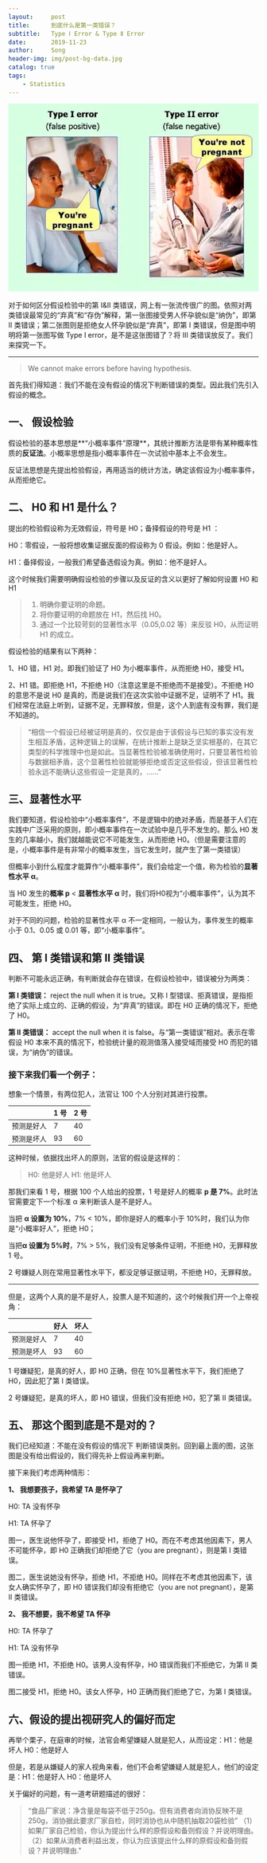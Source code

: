 ```yaml
---
layout:     post
title:      到底什么是第一类错误？
subtitle:   Type Ⅰ Error & Type Ⅱ Error
date:       2019-11-23
author:     Song
header-img: img/post-bg-data.jpg
catalog: true
tags:
    - Statistics
---
```


![img](/img/post/2019-11-23/01.png)

对于如何区分假设检验中的第 Ⅰ&Ⅱ 类错误，网上有一张流传很广的图。依照对两类错误最常见的“弃真”和“存伪”解释，第一张图接受男人怀孕貌似是“纳伪”，即第 Ⅱ 类错误；第二张图则是拒绝女人怀孕貌似是“弃真”，即第 Ⅰ 类错误，但是图中明明将第一张图写做 Type Ⅰ error，是不是这张图错了？将 ⅠⅡ 类错误放反了。我们来探究一下。

----



> We cannot make errors before having hypothesis.

首先我们得知道：我们不能在没有假设的情况下判断错误的类型。因此我们先引入假设的概念。




## 一、 假设检验

假设检验的基本思想是**“小概率事件”原理**，其统计推断方法是带有某种概率性质的**反证法**。小概率思想是指小概率事件在一次试验中基本上不会发生。

反证法思想是先提出检验假设，再用适当的统计方法，确定该假设为小概率事件，从而拒绝它。

## 二、 H0 和 H1 是什么？

提出的检验假设称为无效假设，符号是 H0；备择假设的符号是 H1 ：

H0：零假设，一般将想收集证据反面的假设称为 0 假设。例如：他是好人。

H1：备择假设，一般我们希望备选假设为真。例如：他不是好人。

这个时候我们需要明确假设检验的步骤以及反证的含义以更好了解如何设置 H0 和 H1

>
> 1. 明确你要证明的命题。
> 2. 将你要证明的命题放在 H1，然后找 H0。
> 3. 通过一个比较苛刻的显著性水平（0.05,0.02 等）来反驳 H0，从而证明 H1 的成立。

假设检验的结果有以下两种：

1、H0 错，H1 对。即我们验证了 H0 为小概率事件，从而拒绝 H0，接受 H1。

2、H1 错。即拒绝 H1，不拒绝 H0（注意这里是不拒绝而不是接受）。不拒绝 H0 的意思不是说 H0 是真的，而是说我们在这次实验中证据不足，证明不了 H1。我们经常在法庭上听到，证据不足，无罪释放，但是，这个人到底有没有罪，我们是不知道的。

>
> “相信一个假设已经被证明是真的，仅仅是由于该假设与已知的事实没有发生相互矛盾，这种逻辑上的误解，在统计推断上是缺乏坚实根基的，在其它类型的科学推理中也是如此。当显著性检验被准确使用时，只要显著性检验与数据相矛盾，这个显著性检验就能够拒绝或否定这些假设，但该显著性检验永远不能确认这些假设一定是真的，……”



## 三、显著性水平

我们要知道，假设检验中“小概率事件”，不是逻辑中的绝对矛盾，而是基于人们在实践中广泛采用的原则，即小概率事件在一次试验中是几乎不发生的。那么 H0 发生的几率越小，我们就越能说它不可能发生，从而拒绝 H0。（但是需要注意的是，小概率事件是有非常小的概率发生，当它发生时，就产生了第一类错误）

但概率小到什么程度才能算作“小概率事件”，我们会给定一个值，称为检验的**显著性水平 α**。

当 H0 发生的**概率 p** < **显著性水平 α** 时，我们将H0视为“小概率事件”，认为其不可能发生，拒绝 H0。

对于不同的问题，检验的显著性水平 α 不一定相同，一般认为，事件发生的概率小于 0.1、0.05 或 0.01 等，即“小概率事件”。



## 四、 第 Ⅰ 类错误和第 Ⅱ 类错误

判断不可能永远正确，有判断就会存在错误，在假设检验中，错误被分为两类：

**第 Ⅰ 类错误：** reject the null when it is true。又称 Ⅰ 型错误、拒真错误，是指拒绝了实际上成立的、正确的假设，为“弃真”的错误。即在 H0 正确的情况下，拒绝了 H0。

**第 Ⅱ 类错误：** accept the null when it is false。与“第一类错误”相对。表示在零假设 H0 本来不真的情况下，检验统计量的观测值落入接受域而接受 H0 而犯的错误，为“纳伪”的错误。



### 接下来我们看一个例子：

想象一个情景，有两位犯人，法官让 100 个人分别对其进行投票。

|            | 1 号 | 2 号 |
| :--------- | ---- | ---- |
| 预测是好人 | 7    | 40   |
| 预测是坏人 | 93   | 60   |

这种时候，依据找出坏人的原则，法官的假设是这样的：

> H0: 他是好人 H1: 他是坏人

那我们来看 1 号，根据 100 个人给出的投票，1 号是好人的概率 **p 是 7%**。此时法官需要定下一个标准 α 来判断该人是不是好人。

当把 **α 设置为 10%**，7% < 10%，即你是好人的概率小于 10%时，我们认为你是“小概率好人”，拒绝 H0；

当把**α 设置为 5%时**，7% > 5%，我们没有足够条件证明，不拒绝 H0，无罪释放 1 号。

2 号嫌疑人则在常用显著性水平下，都没足够证据证明，不拒绝 H0，无罪释放。

------

但是，这两个人真的是不是好人，投票人是不知道的，这个时候我们开一个上帝视角：

|            | 好人 | 坏人 |
| :--------- | ---- | ---- |
| 预测是好人 | 7    | 40   |
| 预测是坏人 | 93   | 60   |

1 号嫌疑犯，是真的好人，即 H0 正确，但在 10%显著性水平下，我们拒绝了 H0，因此犯了第 Ⅰ 类错误。

2 号嫌疑犯，是真的坏人，即 H0 错误，但我们没有拒绝 H0，犯了第 Ⅱ 类错误。



## 五、 那这个图到底是不是对的？

我们已经知道：不能在没有假设的情况下 判断错误类别。回到最上面的图，这张图是没有给出假设的，我们得先补上假设再来判断。

接下来我们考虑两种情形：

**1、 我想要孩子，我希望 TA 是怀孕了**

H0: TA 没有怀孕

H1: TA 怀孕了

图一，医生说他怀孕了，即接受 H1，拒绝了 H0。而在不考虑其他因素下，男人不可能怀孕，即 H0 正确我们却拒绝了它（you are pregnant），则是第 Ⅰ 类错误。

图二，医生说她没有怀孕，拒绝 H1，不拒绝 H0。同样在不考虑其他因素下，该女人确实怀孕了，即 H0 错误我们却没有拒绝它（you are not pregnant），是第 Ⅱ 类错误。

**2、 我不想要，我不希望 TA 怀孕**

H0: TA 怀孕了

H1: TA 没有怀孕

图一拒绝 H1，不拒绝 H0。该男人没有怀孕，H0 错误而我们不拒绝它，为第 Ⅱ 类错误。

图二接受 H1，拒绝 H0。该女人怀孕，H0 正确而我们拒绝了它，为第 Ⅰ 类错误。



## **六、假设的提出视研究人的偏好而定**

再举个栗子，在庭审的时候，法官会希望嫌疑人就是犯人，从而设定：H1：他是坏人 H0：他是好人 

但是，若是从嫌疑人的家人视角来看，他们不会希望嫌疑人就是犯人，他们的设定是：H1：他是好人 H0：他是坏人

关于偏好的问题，有一道考研题描述的很好：

> “食品厂家说：净含量是每袋不低于250g。但有消费者向消协反映不是250g，消协据此要求厂家自检，同时消协也从中随机抽取20袋检验” （1）如果厂家自己检验，你认为提出什么样的原假设和备则假设？并说明理由。（2）如果从消费者利益出发，你认为应该提出什么样的原假设和备则假设？并说明理由."